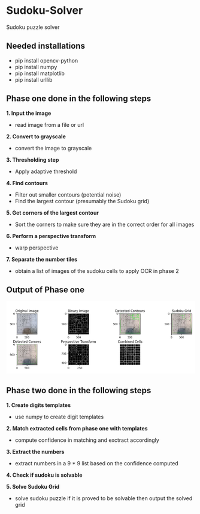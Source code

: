 # Sudoku-Solver
Sudoku puzzle solver 

## Needed installations
- pip install opencv-python
- pip install numpy
- pip install matplotlib
- pip install urllib

## Phase one done in the following steps
**1. Input the image**
- read image from a file or url

**2. Convert to grayscale**
- convert the image to grayscale

**3. Thresholding step**
- Apply adaptive threshold

**4. Find contours**
- Filter out smaller contours (potential noise)
- Find the largest contour (presumably the Sudoku grid)

**5. Get corners of the largest contour**
- Sort the corners to make sure they are in the correct order for all images

**6. Perform a perspective transform**
- warp perspective

**7. Separate the number tiles**
- obtain a list of images of the sudoku cells to apply OCR in phase 2

## Output of Phase one
![Phase_1](https://github.com/nadaWagdy/Sudoku-Solver/blob/main/Phase_1.png?raw=true)

## Phase two done in the following steps
**1. Create digits templates**
- use numpy to create digit templates

**2. Match extracted cells from phase one with templates**
- compute confidence in matching and exctract accordingly

**3. Extract the numbers**
- extract numbers in a 9 * 9 list based on the confidence computed

**4. Check if sudoku is solvable**

**5. Solve Sudoku Grid**
- solve sudoku puzzle if it is proved to be solvable then output the solved grid
